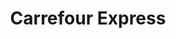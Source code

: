---
title: "Carrefour Express"
url: /ciudad-autonoma-de-buenos-aires/carrefour-express/
shop: comodidad
---